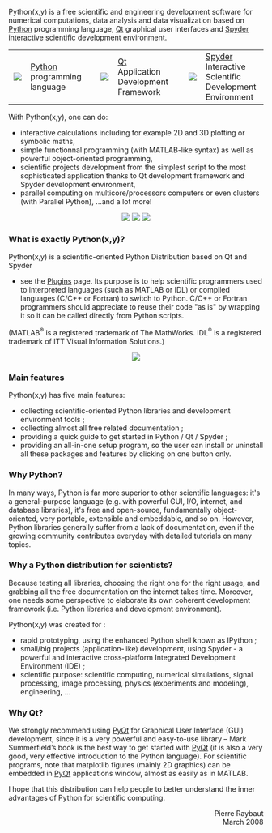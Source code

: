 Python(x,y) is a free scientific and engineering development software for
numerical computations, data analysis and data visualization based on
[Python](http://www.python.org) programming language,
[Qt](http://www.trolltech.com) graphical user interfaces and
[Spyder](http://spyderlib.googlecode.com/) interactive scientific development
environment.

<p align='center'>
<table align='center'>
<tr>
<td width='50' align='center'><a href='http://www.python.org/'><img src='http://pythonxy.googlecode.com/files/python-logo.png' /></a></td>
<td width='140'><a href='http://www.python.org'>Python</a> programming language</td>
<td width='10'></td>
<td width='50' align='center'><a href='http://www.trolltech.com/'><img src='http://pythonxy.googlecode.com/files/qt-logo.png' /></a></td>
<td width='160'><a href='http://www.trolltech.com'>Qt</a> Application Development Framework</td>
<td width='10'></td>
<td width='50' align='center'><a href='http://spyderlib.googlecode.com/'><img src='http://pythonxy.googlecode.com/files/spyder-logo.png' /></a></td>
<td width='170'><a href='http://spyderlib.googlecode.com/'>Spyder</a> Interactive Scientific Development Environment</td>
</tr>
</table>
</p>

With Python(x,y), one can do:
  * interactive calculations including for example 2D and 3D plotting or symbolic maths,
  * simple functionnal programming (with MATLAB-like syntax) as well as powerful object-oriented programming,
  * scientific projects development from the simplest script to the most sophisticated application thanks to Qt development framework and Spyder development environment,
  * parallel computing on multicore/processors computers or even clusters (with Parallel Python),
...and a lot more!

<p align='center'>
<a href='http://groups.google.com/group/pythonxy/web/welcome1.png'><img src='http://pythonxy.googlecode.com/files/welcome1_tn.png' /></a>
<a href='http://groups.google.com/group/pythonxy/web/welcome2.png'><img src='http://pythonxy.googlecode.com/files/welcome2_tn.png' /></a>
<a href='http://groups.google.com/group/pythonxy/web/welcome3.png'><img src='http://pythonxy.googlecode.com/files/welcome3_tn.png' /></a>
</p>


### What is exactly Python(x,y)? ###

Python(x,y) is a scientific-oriented Python Distribution based on Qt and Spyder
- see the [Plugins](Plugins.md) page. Its purpose is to help scientific programmers used to
interpreted languages (such as MATLAB or IDL) or compiled languages (C/C++ or
Fortran) to switch to Python. C/C++ or Fortran programmers should appreciate to
reuse their code "as is" by wrapping it so it can be called directly from Python
scripts.

(MATLAB<sup>®</sup> is a registered trademark of The MathWorks.
IDL<sup>®</sup> is a registered trademark of ITT Visual Information Solutions.)

<p align='center'>
<img src='http://pythonxy.googlecode.com/files/python_2722.png' />
</p>


### Main features ###

Python(x,y) has five main features:
  * collecting scientific-oriented Python libraries and development environment tools ;
  * collecting almost all free related documentation ;
  * providing a quick guide to get started in Python / Qt / Spyder ;
  * providing an all-in-one setup program, so the user can install or uninstall all these packages and features by clicking on one button only.


### Why Python? ###

In many ways, Python is far more superior to other scientific languages: it's a
general-purpose language (e.g. with powerful GUI, I/O, internet, and database
libraries), it's free and open-source, fundamentally object-oriented,
very portable, extensible and embeddable, and so on. However, Python libraries
generally suffer from a lack of documentation, even if the growing community
contributes everyday with detailed tutorials on many topics.


### Why a Python distribution for scientists? ###

Because testing all libraries, choosing the right one for the right usage,
and grabbing all the free documentation on the internet takes time. Moreover,
one needs some perspective to elaborate its own coherent development framework
(i.e. Python libraries and development environment).

Python(x,y) was created for :
  * rapid prototyping, using the enhanced Python shell known as IPython ;
  * small/big projects (application-like) development, using Spyder - a powerful and interactive cross-platform Integrated Development Environment (IDE) ;
  * scientific purpose: scientific computing, numerical simulations, signal processing, image processing, physics (experiments and modeling), engineering, ...


### Why Qt? ###

We strongly recommend using
[PyQt](http://www.riverbankcomputing.co.uk/software/pyqt/intro) for Graphical
User Interface (GUI) development, since it is a very powerful and easy-to-use
library – Mark Summerfield’s book is the best way to get  started with
[PyQt](http://www.riverbankcomputing.co.uk/software/pyqt/intro) (it is also a
very good, very effective introduction to the Python language).
For scientific programs, note that matplotlib figures (mainly 2D graphics) can
be embedded in [PyQt](http://www.riverbankcomputing.co.uk/software/pyqt/intro)
applications window, almost as easily as in MATLAB.

I hope that this distribution can help people to better understand the inner
advantages of Python for scientific computing.
<p align='right'>Pierre Raybaut<br>March 2008